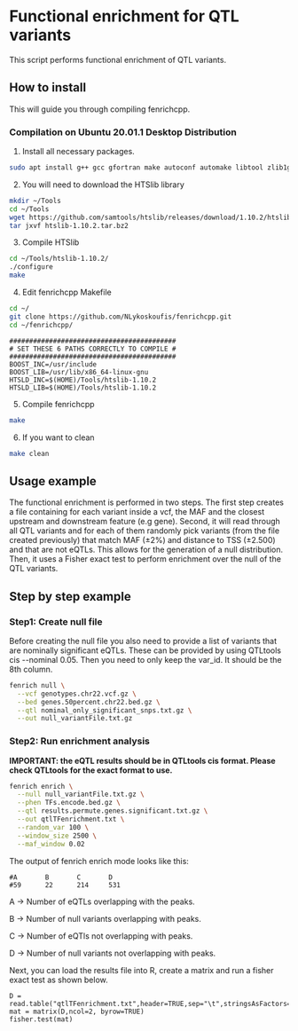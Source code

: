 # Functional enrichment for QTL variants 

This script performs functional enrichment of QTL variants.

## How to install

This will guide you through compiling fenrichcpp. 

### Compilation on Ubuntu 20.01.1 Desktop Distribution

1. Install all necessary packages. 

```bash 
sudo apt install g++ gcc gfortran make autoconf automake libtool zlib1g-dev liblzma-dev libbz2-dev lbzip2 libgsl-dev libblas-dev libx11-dev libboost1.71-all-dev git libreadline-dev libxt-dev libpcre2-dev libcurl4-openssl-dev

```


2. You will need to download the HTSlib library 

```bash 
mkdir ~/Tools
cd ~/Tools
wget https://github.com/samtools/htslib/releases/download/1.10.2/htslib-1.10.2.tar.bz2
tar jxvf htslib-1.10.2.tar.bz2
```

3. Compile HTSlib 

```bash 
cd ~/Tools/htslib-1.10.2/ 
./configure 
make
```

4. Edit fenrichcpp Makefile

```bash
cd ~/
git clone https://github.com/NLykoskoufis/fenrichcpp.git
cd ~/fenrichcpp/
```
```
##########################################
# SET THESE 6 PATHS CORRECTLY TO COMPILE #
##########################################
BOOST_INC=/usr/include
BOOST_LIB=/usr/lib/x86_64-linux-gnu
HTSLD_INC=$(HOME)/Tools/htslib-1.10.2
HTSLD_LIB=$(HOME)/Tools/htslib-1.10.2
```

5. Compile fenrichcpp 


```bash 
make
```
6. If you want to clean 

```bash 
make clean 
```



## Usage example 

The functional enrichment is performed in two steps. The first step creates a file containing for each variant inside a vcf, the MAF and the closest upstream and downstream feature (e.g gene). Second, it will read through all QTL variants and for each of them randomly pick variants (from the file created previously) that match MAF (±2%) and distance to TSS (±2.500) and that are not eQTLs. This allows for the generation of a null distribution. Then, it uses a Fisher exact test to perform enrichment over the null of the QTL variants.

## Step by step example

### Step1: Create null file 

Before creating the null file you also need to provide a list of variants that are nominally significant eQTLs. These can be provided by using QTLtools cis --nominal 0.05. Then you need to only keep the var_id. It should be the 8th column.


```bash
fenrich null \
  --vcf genotypes.chr22.vcf.gz \
  --bed genes.50percent.chr22.bed.gz \
  --qtl nominal_only_significant_snps.txt.gz \
  --out null_variantFile.txt.gz
```



### Step2: Run enrichment analysis 

**IMPORTANT: the eQTL results should be in QTLtools cis format. Please check QTLtools for the exact format to use.**


```bash
fenrich enrich \
  --null null_variantFile.txt.gz \
  --phen TFs.encode.bed.gz \
  --qtl results.permute.genes.significant.txt.gz \
  --out qtlTFenrichment.txt \
  --random_var 100 \
  --window_size 2500 \
  --maf_window 0.02

```

The output of fenrich enrich mode looks like this: 

```
#A       B       C       D
#59      22      214     531
```
A -> Number of eQTLs overlapping with the peaks. 

B -> Number of null variants overlapping with peaks. 

C -> Number of eQTls not overlapping with peaks. 

D -> Number of null variants not overlapping with peaks. 

Next, you can load the results file into R, create a matrix and run a fisher exact test as shown below. 

```{r}
D = read.table("qtlTFenrichment.txt",header=TRUE,sep="\t",stringsAsFactors=FALSE)
mat = matrix(D,ncol=2, byrow=TRUE)
fisher.test(mat)
```

